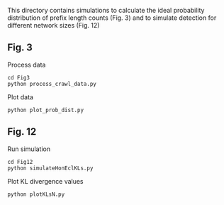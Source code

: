 This directory contains simulations to calculate the ideal probability distribution of prefix length counts (Fig. 3) and to simulate detection for different network sizes (Fig. 12)

## Fig. 3
Process data
```
cd Fig3
python process_crawl_data.py
```

Plot data
```
python plot_prob_dist.py
```

## Fig. 12
Run simulation
```
cd Fig12
python simulateHonEclKLs.py
```
Plot KL divergence values
```
python plotKLsN.py
```